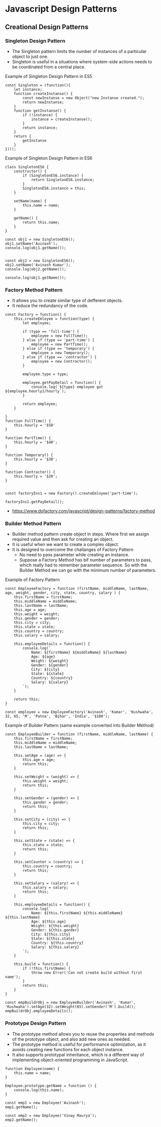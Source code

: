 # Javascript Design Patterns

## Creational Design Patterns

### Singleton Design Pattern
- The Singleton pattern limits the number of instances of a particular object to just one.
- Singleton is useful in a situations where system-side actions needs to be coordinated from a central place.

Example of Singleton Design Pattern in ES5
```
const Singleton = (function(){
    let instance;
    function createInstanse() {
        const newInstanse = new Object("new Instanse created.");
        return newInstanse;
    }
    function getInstanse() {
        if (!instance) {
            instance = createInstanse();
        }
        return instance;
    }
    return {
        getInstanse
    }
})();
``` 

Example of Singleton Design Pattern in ES6

```
class SingletonES6 {
    constructor() {
        if (SingletonES6.instance) {
            return SingletonES6.instance;
        }
        SingletonES6.instance = this;
    }

    setName(name) {
        this.name = name;
    }

    getName() {
        return this.name;
    }
}

const obj1 = new SingletonES6();
obj1.setName('Avinash');
console.log(obj1.getName());


const obj2 = new SingletonES6();
obj2.setName('Avinash Kumar');
console.log(obj2.getName());

console.log(obj1.getName());
```

### Factory Method Pattern
- It allows you to create similar type of defferent objects.
- It reduce the redundancy of the code.

```
const Factory = function() {
    this.createEmloyee = function(type) {
        let employee;

        if (type == 'full-time') {
            employee = new FullTime();
        } else if (type == 'part-time') {
            employee = new PartTime();
        } else if (type == 'temporary') {
            employee = new Temporary();
        } else if (type == 'contractor') {
            employee = new Contractor();
        }

        employee.type = type;

        employee.getPayDetail = function() {
            console.log(`${type} employee got ${employee.hourly}/hourly`);
        }

        return employee;
    }

}
function FullTime() {
    this.hourly = '$50'
}

function PartTime() {
    this.hourly = '$40';
}

function Temporary() {
    this.hourly = '$30';
}

function Contractor() {
    this.hourly = '$20';
}


const factoryIns1 = new Factory().createEmloyee('part-time');

factoryIns1.getPayDetail();
```
- https://www.dofactory.com/javascript/design-patterns/factory-method

### Builder Method Pattern

- Builder method pattern create object in steps. Where first we assign required value and then ask for creating an object.
- It is useful when we want to create a complex object.
- It is designed to overcome the challanges of Factory Pattern
    - No need to pass parameter while creating an instance.
    - Suppose a Factory Method has bif number of parameters to pass, which really had to remember parameter sequence. So with the Builder Method we can go with the minimum number of parameters.

Example of Factory Pattern

```
const EmployeeFactory = function (firstName, middleName, lastName, age, weight, gender, city, state, country, salary ) {
    this.firstName = firstName;
    this.middleName = middleName;
    this.lastName = lastName;
    this.age = age;
    this.weight = weight;
    this.gender = gender;
    this.city = city;
    this.state = state;
    this.country = country;
    this.salary = salary;

    this.employeeDetails = function() {
        console.log(`
            Name: ${firstName} ${middleName} ${lastName}
            Age: ${age}
            Weight: ${weight}
            Gender: ${gender}
            City: ${city}
            State: ${state}
            Country: ${country}
            Salary: ${salary}
        `);
    }

    return this;
}

const employee = new EmployeeFactory('Avinash', 'Kumar', 'Kushwaha', 32, 65, 'M', 'Patna', 'Bihar', 'India', '$100');
```

Example of Builder Pattern (same example converted into Builder Method)

```
const EmployeeBuilder = function (firstName, middleName, lastName) {
    this.firstName = firstName;
    this.middleName = middleName;
    this.lastName = lastName;

    this.setAge = (age) => {
        this.age = age;
        return this;
    }

    this.setWeight = (weight) => {
        this.weight = weight;
        return this;
    }

    this.setGender = (gender) => {
        this.gender = gender;
        return this;
    }

    this.setCity = (city) => {
        this.city = city;
        return this;
    }

    this.setState = (state) => {
        this.state = state;
        return this;
    }

    this.setCounter = (country) => {
        this.country = country;
        return this;
    }

    this.setSalary = (salary) => {
        this.salary = salary;
        return this;
    }

    this.employeeDetails = function() {
        console.log(`
            Name: ${this.firstName} ${this.middleName} ${this.lastName}
            Age: ${this.age}
            Weight: ${this.weight}
            Gender: ${this.gender}
            City: ${this.city}
            State: ${this.state}
            Country: ${this.country}
            Salary: ${this.salary}
        `);
    }

    this.build = function() {
        if (!this.firstName) {
            throw new Error('Can not create build without first name');
        }
        return this;
    }
}

const empBuildrObj = new EmployeeBuilder('Avinash', 'Kumar', 'Kushwaha').setAge(32).setWeight(65).setGender('M').build();
empBuildrObj.employeeDetails();
```

### Prototype Design Pattern

- The prototype method allows you to reuse the properties and methods of the prototype object, and also add new ones as needed. 
- The prototype method is useful for performance optimization, as it avoids creating new functions for each object instance.
- It also supports prototypal inheritance, which is a different way of implementing object-oriented programming in JavaScript.

```
function Employee(name) {
    this.name = name;
}

Employee.prototype.getName = function () {
    console.log(this.name);
}

const emp1 = new Employee('Avinash');
emp1.getName();

const emp2 = new Employee('Vinay Maurya');
emp2.getName();
```